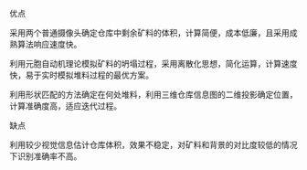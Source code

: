 优点

采用两个普通摄像头确定仓库中剩余矿料的体积，计算简便，成本低廉，且采用成熟算法响应速度快。

利用元胞自动机理论模拟矿料的坍塌过程，采用离散化思想，简化运算，计算速度快，易于实时模拟堆料过程的最优方案。

利用形状匹配的方法确定在何处堆料，利用三维仓库信息图的二维投影确定位置，计算准确度高，适应迭代过程。


缺点

利用较少视觉信息估计仓库体积，效果不稳定，对矿料和背景的对比度较低的情况下识别准确率不高。